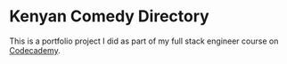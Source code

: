 # Kenyan Comedy Directory

This is a portfolio project I did as part of my full stack engineer course on [Codecademy](https://codecademy.com).